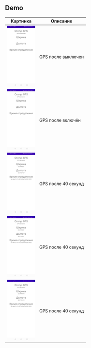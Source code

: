## Demo

| Картинка                                               | Описание            |
| ------------------------------------------------------ | ------------------- |
| <img height="200" src="gpi_rep/_assets/gps_off.jpg" /> | GPS после выключен  |
| <img height="200" src="gpi_rep/_assets/gps_on.jpg" />  | GPS после включён   |
| <img height="200" src="gpi_rep/_assets/gps_1.jpg" />   | GPS после 40 секунд |
| <img height="200" src="gpi_rep/_assets/gps_2.jpg" />   | GPS после 40 секунд |
| <img height="200" src="gpi_rep/_assets/gps_3.jpg" />   | GPS после 40 секунд |
